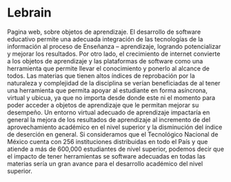 # Lebrain
Pagina web, sobre objetos de aprendizaje.
El desarrollo de software educativo permite una adecuada integración de las tecnologías de la información al proceso de Enseñanza – aprendizaje, logrando potencializar y mejorar los resultados. Por otro lado, el crecimiento de internet convierte a los objetos de aprendizaje y las plataformas de software como una herramienta que permite llevar el conocimiento y ponerlo al alcance de todos. Las materias que tienen altos índices de reprobación por la naturaleza y complejidad de la disciplina se verían beneficiadas de al tener una herramienta que permita apoyar al estudiante en forma asíncrona, virtual y ubicua, ya que no importa desde donde este ni el momento para poder acceder a objetos de aprendizaje que le permitan mejorar su desempeño. Un entorno virtual adecuado de aprendizaje impactaría en general la mejora de los resultados de aprendizaje al incremento de del aprovechamiento académico en el nivel superior y la disminución del índice de deserción en general. Si consideramos que el Tecnológico Nacional de México cuenta con 256 instituciones distribuidas en todo el País y que atiende a más de 600,000 estudiantes de nivel superior, podemos decir que el impacto de tener herramientas se software adecuadas en todas las materias sería un gran avance para el desarrollo académico del nivel superior.